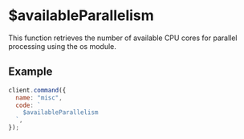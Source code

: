 # $availableParallelism

This function retrieves the number of available CPU cores for parallel processing using the os module.

## Example

```js
client.command({
  name: "misc",
  code: `
    $availableParallelism
  `,
});
```
